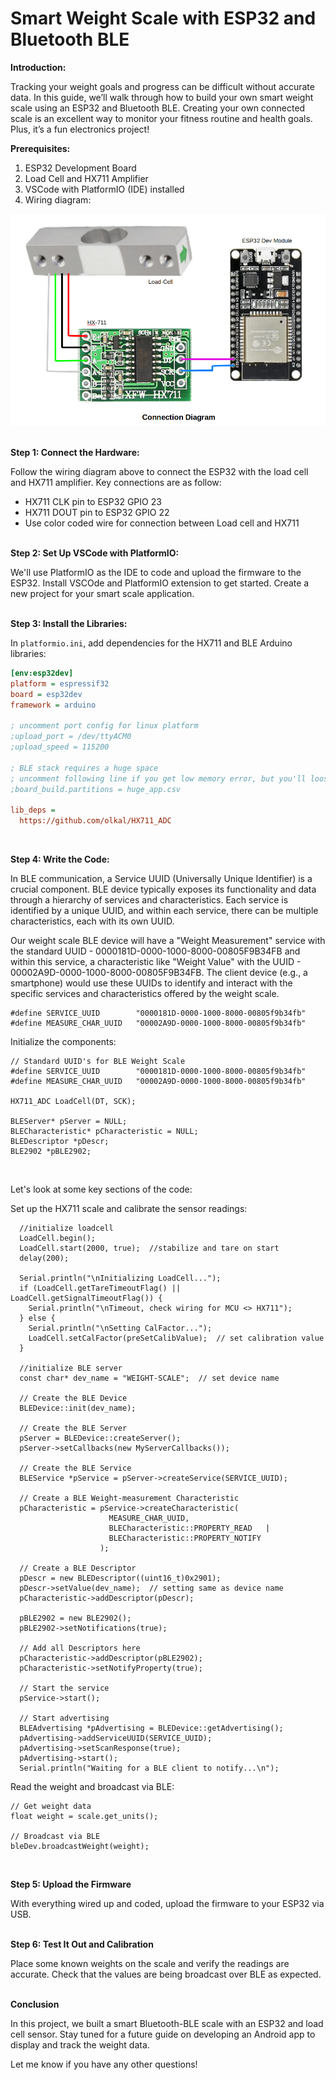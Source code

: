 # Smart Weight Scale with ESP32 and Bluetooth BLE

**Introduction:**

Tracking your weight goals and progress can be difficult without accurate data. In this guide, we’ll walk through how to build your own smart weight scale using an ESP32 and Bluetooth BLE. Creating your own connected scale is an excellent way to monitor your fitness routine and health goals. Plus, it’s a fun electronics project!

**Prerequisites:**

1. ESP32 Development Board
2. Load Cell and HX711 Amplifier
3. VSCode with PlatformIO (IDE) installed
4. Wiring diagram:

![Schematic diagram](connection_diagram.png)
<br><br>

**Step 1: Connect the Hardware:**

Follow the wiring diagram above to connect the ESP32 with the load cell and HX711 amplifier. Key connections are as follow:

- HX711 CLK pin to ESP32 GPIO 23
- HX711 DOUT pin to ESP32 GPIO 22
- Use color coded wire for connection between Load cell and HX711
<br><br>

**Step 2: Set Up VSCode with PlatformIO:**

We'll use PlatformIO as the IDE to code and upload the firmware to the ESP32. Install VSCOde and PlatformIO extension to get started. Create a new project for your smart scale application.
<br><br>

**Step 3: Install the Libraries:**

In `platformio.ini`, add dependencies for the HX711 and BLE Arduino libraries:

```ini
[env:esp32dev]
platform = espressif32
board = esp32dev
framework = arduino

; uncomment port config for linux platform
;upload_port = /dev/ttyACM0
;upload_speed = 115200

; BLE stack requires a huge space
; uncomment following line if you get low memory error, but you'll loose OTA capability
;board_build.partitions = huge_app.csv

lib_deps = 
  https://github.com/olkal/HX711_ADC
```
<br>

**Step 4: Write the Code:**

In BLE communication, a Service UUID (Universally Unique Identifier) is a crucial component. BLE device typically exposes its functionality and data through a hierarchy of services and characteristics. Each service is identified by a unique UUID, and within each service, there can be multiple characteristics, each with its own UUID. 

Our weight scale BLE device will have a "Weight Measurement" service with the standard UUID - 0000181D-0000-1000-8000-00805F9B34FB and within this service, a characteristic like "Weight Value" with the UUID - 00002A9D-0000-1000-8000-00805F9B34FB. The client device (e.g., a smartphone) would use these UUIDs to identify and interact with the specific services and characteristics offered by the weight scale.

```arduino
#define SERVICE_UUID        "0000181D-0000-1000-8000-00805f9b34fb"
#define MEASURE_CHAR_UUID   "00002A9D-0000-1000-8000-00805f9b34fb"
```

Initialize the components:

```arduino
// Standard UUID's for BLE Weight Scale
#define SERVICE_UUID        "0000181D-0000-1000-8000-00805f9b34fb"
#define MEASURE_CHAR_UUID   "00002A9D-0000-1000-8000-00805f9b34fb"

HX711_ADC LoadCell(DT, SCK);

BLEServer* pServer = NULL;
BLECharacteristic* pCharacteristic = NULL;
BLEDescriptor *pDescr;
BLE2902 *pBLE2902;
```
<br>


Let's look at some key sections of the code:

Set up the HX711 scale and calibrate the sensor readings:

```arduino
  //initialize loadcell
  LoadCell.begin();
  LoadCell.start(2000, true);  //stabilize and tare on start
  delay(200);

  Serial.println("\nInitializing LoadCell...");
  if (LoadCell.getTareTimeoutFlag() || LoadCell.getSignalTimeoutFlag()) {
    Serial.println("\nTimeout, check wiring for MCU <> HX711");
  } else {
    Serial.println("\nSetting CalFactor...");
    LoadCell.setCalFactor(preSetCalibValue);  // set calibration value
  }

  //initialize BLE server
  const char* dev_name = "WEIGHT-SCALE";  // set device name

  // Create the BLE Device
  BLEDevice::init(dev_name);

  // Create the BLE Server
  pServer = BLEDevice::createServer();
  pServer->setCallbacks(new MyServerCallbacks());

  // Create the BLE Service
  BLEService *pService = pServer->createService(SERVICE_UUID);

  // Create a BLE Weight-measurement Characteristic
  pCharacteristic = pService->createCharacteristic(
                      MEASURE_CHAR_UUID,
                      BLECharacteristic::PROPERTY_READ   |
                      BLECharacteristic::PROPERTY_NOTIFY
                    );                   

  // Create a BLE Descriptor
  pDescr = new BLEDescriptor((uint16_t)0x2901);
  pDescr->setValue(dev_name);  // setting same as device name
  pCharacteristic->addDescriptor(pDescr);
  
  pBLE2902 = new BLE2902();
  pBLE2902->setNotifications(true);
  
  // Add all Descriptors here
  pCharacteristic->addDescriptor(pBLE2902);
  pCharacteristic->setNotifyProperty(true);

  // Start the service
  pService->start();

  // Start advertising
  BLEAdvertising *pAdvertising = BLEDevice::getAdvertising();
  pAdvertising->addServiceUUID(SERVICE_UUID);
  pAdvertising->setScanResponse(true);
  pAdvertising->start();
  Serial.println("Waiting for a BLE client to notify...\n");
```

Read the weight and broadcast via BLE:

```arduino
// Get weight data
float weight = scale.get_units();

// Broadcast via BLE
bleDev.broadcastWeight(weight);
```
<br>

**Step 5: Upload the Firmware**

With everything wired up and coded, upload the firmware to your ESP32 via USB.
<br><br>

**Step 6: Test It Out and Calibration**

Place some known weights on the scale and verify the readings are accurate. Check that the values are being broadcast over BLE as expected.
<br><br>

**Conclusion**

In this project, we built a smart Bluetooth-BLE scale with an ESP32 and load cell sensor. Stay tuned for a future guide on developing an Android app to display and track the weight data. 

Let me know if you have any other questions!

